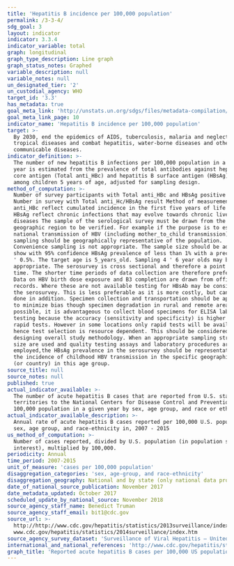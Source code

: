 ```yaml
---
title: 'Hepatitis B incidence per 100,000 population'
permalink: /3-3-4/
sdg_goal: 3
layout: indicator
indicator: 3.3.4
indicator_variable: total
graph: longitudinal
graph_type_description: Line graph
graph_status_notes: Graphed
variable_description: null
variable_notes: null
un_designated_tier: '2'
un_custodial_agency: WHO
target_id: '3.3'
has_metadata: true
goal_meta_link: 'http://unstats.un.org/sdgs/files/metadata-compilation/Metadata-Goal-3.pdf'
goal_meta_link_page: 10
indicator_name: 'Hepatitis B incidence per 100,000 population'
target: >-
  By 2030, end the epidemics of AIDS, tuberculosis, malaria and neglected
  tropical diseases and combat hepatitis, water-borne diseases and other
  communicable diseases.
indicator_definition: >-
  The number of new hepatitis B infections per 100,000 population in a given
  year is estimated from the prevalence of total antibodies against hepatitis B
  core antigen (Total anti_HBc) and hepatitis B surface antigen (HBsAg) positive
  among children 5 years of age, adjusted for sampling design.
method_of_computation: >-
  Number of survey participants with Total anti_HBc and HBsAg positive test /
  Number in survey with Total anti_Hc/HBsAg result Method of measurement Total
  anti_HBc reflect cumulated incidence in the first five years of life while
  HBsAg reflect chronic infections that may evolve towards chronic liver
  diseases The sample of the serological survey must be drawn from the specific
  geographic region to be verified. For example if the purpose is to estimate
  national transmission of HBV (including mother_to_child transmission) then the
  sampling should be geographically representative of the population.
  Convenience sampling is not appropriate. The sample size should be adequate to
  show with 95% confidence HBsAg prevalence of less than 1% with a precision of
  ' 0.5%. The target age is 5_years_old. Sampling 4 ' 6 year olds may be
  appropriate. The serosurvey is cross sectional and therefore a point estimate
  time. The shorter time periods of data collection are therefore preferred.
  Data on HBV birth dose exposure and B3 completion are drawn from official
  records. Where these are not available testing for HBsAb may be considered for
  the serosurvey. This is less preferable as it is more costly, but can also be
  done in addition. Specimen collection and transportation should be appropriate
  to minimize bias though specimen degradation in rural and remote areas. Where
  possible, it is advantageous to collect blood specimens for ELISA laboratory
  testing because the accuracy (sensitivity and specificity) is higher than for
  rapid tests. However in some locations only rapid tests will be available
  hence test selection is resource dependent. This should be considered in
  designing overall study methodology. When an appropriate sampling strategy and
  size are used and quality testing assays and laboratory procedures are
  employed,the HBsAg prevalence in the serosurvey should be representative of
  the incidence of childhood HBV transmission in the specific geographic region
  (or country) in this age group.
source_title: null
source_notes: null
published: true
actual_indicator_available: >-
  The number of acute hepatitis B cases that are reported from U.S. states and
  territories to the National Centers for Disease Control and Prevention per
  100,000 population in a given year by sex, age group, and race or ethnicity.
actual_indicator_available_description: >-
  Annual rate of acute hepatitis B cases reported per 100,000 U.S. population by
  sex, age group, and race-ethnicity in, 2007 - 2015
us_method_of_computation: >-
  Number of cases reported, divided by U.S. population (in population segment of
  interest), multiplied by 100,000.
periodicity: Annual
time_period: 2007-2015
unit_of_measure: 'cases per 100,000 population'
disaggregation_categories: 'sex, age-group, and race-ethnicity'
disaggregation_geography: National and by state (only national data provided)
date_of_national_source_publication: November 2017
date_metadata_updated: October 2017
scheduled_update_by_national_source: November 2018
source_agency_staff_name: Benedict Truman
source_agency_staff_email: bit1@cdc.gov
source_url: >-
  http://http://www.cdc.gov/hepatitis/statistics/2013surveillance/index.htm;
  www.cdc.gov/hepatitis/statistics/2014surveillance/index.htm 
source_agency_survey_dataset: 'Surveillance of Viral Hepatitis – United States, 2013, 2014'
international_and_national_references: 'http://www.cdc.gov/hepatitis/statistics/ '
graph_title: 'Reported acute hepatitis B cases per 100,000 US population'
---
```

